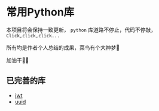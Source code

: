 # 常用Python库

本项目将会保持一致更新， `python` 库道路不停止，代码不停敲， `Click,click,click...`

所有均是作者个人总结的成果，菜鸟有个大神梦💫

加油干💪💪

## 已完善的库

- [jwt](1)
- [uuid](1)
